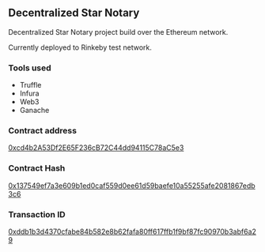 ## Decentralized Star Notary
Decentralized Star Notary project build over the Ethereum network. 

Currently deployed to Rinkeby test network.

### Tools used
- Truffle
- Infura
- Web3
- Ganache


### Contract address
[0xcd4b2A53Df2E65F236cB72C44dd94115C78aC5e3](https://rinkeby.etherscan.io/address/0xcd4b2A53Df2E65F236cB72C44dd94115C78aC5e3)

### Contract Hash
[0x137549ef7a3e609b1ed0caf559d0ee61d59baefe10a55255afe2081867edb3c6 ](https://rinkeby.etherscan.io/tx/0x137549ef7a3e609b1ed0caf559d0ee61d59baefe10a55255afe2081867edb3c6)

### Transaction ID
[0xddb1b3d4370cfabe84b582e8b62fafa80ff617ffb1f9bf87fc90970b3abf6a29](https://rinkeby.etherscan.io/tx/0xddb1b3d4370cfabe84b582e8b62fafa80ff617ffb1f9bf87fc90970b3abf6a29)